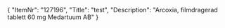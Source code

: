 {
  "ItemNr": "127196",
  "Title": "test",
  "Description": "Arcoxia, filmdragerad tablett 60 mg Medartuum AB"
}